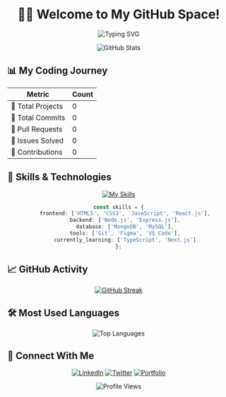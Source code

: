 # <div align="center">👨‍💻 Welcome to My GitHub Space! </div>

<div align="center">
  <img src="https://readme-typing-svg.demolab.com?font=Fira+Code&duration=3000&pause=1000&color=00FF00&center=true&vCenter=true&width=435&lines=Full+Stack+Developer;Problem+Solver;Open+Source+Enthusiast" alt="Typing SVG" />
</div>

<div align="center">
  
  ![GitHub Stats](https://github-readme-stats.vercel.app/api?username=YOUR_USERNAME&show_icons=true&theme=radical)
  
</div>

## 📊 My Coding Journey

<div align="center">
  
| Metric | Count |
|--------|--------|
| 🌟 Total Projects | 0 |
| 🎯 Total Commits | 0 |
| 📝 Pull Requests | 0 |
| 🐛 Issues Solved | 0 |
| 🤝 Contributions | 0 |

</div>

## 🚀 Skills & Technologies

<div align="center">

[![My Skills](https://skillicons.dev/icons?i=js,html,css,react,nodejs,express,mongodb,mysql,git,figma&theme=dark)](https://skillicons.dev)

```typescript
const skills = {
    frontend: ['HTML5', 'CSS3', 'JavaScript', 'React.js'],
    backend: ['Node.js', 'Express.js'],
    database: ['MongoDB', 'MySQL'],
    tools: ['Git', 'Figma', 'VS Code'],
    currently_learning: ['TypeScript', 'Next.js']
};
```

</div>

## 📈 GitHub Activity

<div align="center">
  
[![GitHub Streak](https://github-readme-streak-stats.herokuapp.com/?user=YOUR_USERNAME&theme=radical)](https://git.io/streak-stats)

</div>

## 🛠️ Most Used Languages

<div align="center">
  
![Top Languages](https://github-readme-stats.vercel.app/api/top-langs/?username=YOUR_USERNAME&layout=compact&theme=radical)

</div>

## 🔗 Connect With Me

<div align="center">
  
[![LinkedIn](https://img.shields.io/badge/LinkedIn-0077B5?style=for-the-badge&logo=linkedin&logoColor=white)](https://linkedin.com/in/YOUR_USERNAME)
[![Twitter](https://img.shields.io/badge/Twitter-1DA1F2?style=for-the-badge&logo=twitter&logoColor=white)](https://twitter.com/YOUR_USERNAME)
[![Portfolio](https://img.shields.io/badge/Portfolio-FF5722?style=for-the-badge&logo=google-chrome&logoColor=white)](https://YOUR_WEBSITE.com)

</div>

<!-- Profile Views Counter -->
<div align="center">
  
![Profile Views](https://komarev.com/ghpvc/?username=YOUR_USERNAME&color=brightgreen&style=flat-square)

</div>
